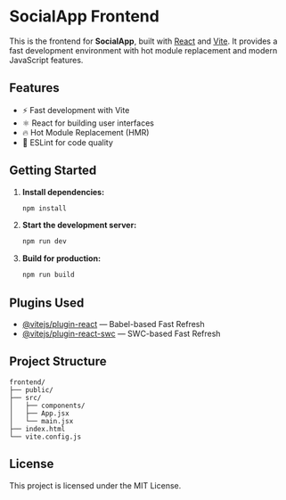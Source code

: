 # SocialApp Frontend

This is the frontend for **SocialApp**, built with [React](https://react.dev/) and [Vite](https://vitejs.dev/). It provides a fast development environment with hot module replacement and modern JavaScript features.

## Features

- ⚡️ Fast development with Vite
- ⚛️ React for building user interfaces
- 🔥 Hot Module Replacement (HMR)
- 🧹 ESLint for code quality

## Getting Started

1. **Install dependencies:**
    ```bash
    npm install
    ```

2. **Start the development server:**
    ```bash
    npm run dev
    ```

3. **Build for production:**
    ```bash
    npm run build
    ```

## Plugins Used

- [@vitejs/plugin-react](https://github.com/vitejs/vite-plugin-react) — Babel-based Fast Refresh
- [@vitejs/plugin-react-swc](https://github.com/vitejs/vite-plugin-react-swc) — SWC-based Fast Refresh

## Project Structure

```
frontend/
├── public/
├── src/
│   ├── components/
│   ├── App.jsx
│   └── main.jsx
├── index.html
└── vite.config.js
```

## License

This project is licensed under the MIT License.
